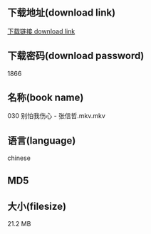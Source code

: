 ## 下载地址(download link)
[下载链接 download link](https://tutu365.netlify.app/?s=030+%E5%88%AB%E6%80%95%E6%88%91%E4%BC%A4%E5%BF%83+-+%E5%BC%A0%E4%BF%A1%E5%93%B2.mkv)

## 下载密码(download password)
1866

## 名称(book name)
030 别怕我伤心 - 张信哲.mkv.mkv

## 语言(language)
chinese

## MD5


## 大小(filesize)
21.2 MB
